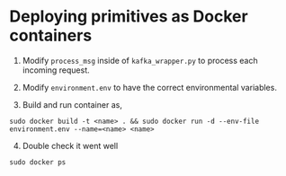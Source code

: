 # Deploying primitives as Docker containers

1. Modify `process_msg` inside of `kafka_wrapper.py` to process each incoming
request.

2. Modify `environment.env` to have the correct environmental variables.

3. Build and run container as,
```
sudo docker build -t <name> . && sudo docker run -d --env-file environment.env --name=<name> <name>
```

4. Double check it went well
```
sudo docker ps
```
